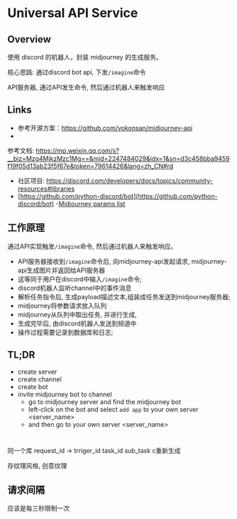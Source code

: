 # Universal API Service

## Overview

使用 discord 的机器人，封装 midjourney 的生成服务。

核心思路: 通过discord bot api, 下发`/imagine`命令

API服务器, 通过API发生命令, 然后通过机器人来触发响应

## Links

- 参考开源方案：https://github.com/yokonsan/midjourney-api
-

参考文档: https://mp.weixin.qq.com/s?__biz=Mzg4MjkzMzc1Mg==&mid=2247484029&idx=1&sn=d3c458bba9459f19f05d13ab23f5f67e&token=79614426&lang=zh_CN#rd

- 社区项目: https://discord.com/developers/docs/topics/community-resources#libraries
- [https://github.com/python-discord/bot](https://github.com/python-discord/bot)
  -[Midjourney params list](https://docs.midjourney.com/docs/parameter-list)

## 工作原理

通过API实现触发`/imagine`命令, 然后通过机器人来触发响应。

- API服务器接收到`/imagine`命令后, 向midjourney-api发起请求, midjourney-api生成图片并返回给API服务器
- 这等同于用户在discord中输入`/imagine`命令;
- discord机器人监听channel中的事件消息
- 解析任务指令后, 生成payload描述文本,组装成任务发送到midjourney服务器;
- midjourney将参数请求放入队列
- midjourney从队列中取出任务, 并进行生成,
- 生成完毕后, 由discord机器人发送到频道中
- 操作过程需要记录到数据库和日志;

## TL;DR

- create server
- create channel
- create bot
- invite midjourney bot to channel
    - go to midjourney server and find the midjourney bot
    - left-click on the bot and select `add app` to your own server <server_name>
    - and then go to your own server <server_name>

#

同一个库
request_id -> trriger_id
task_id
sub_task c重新生成

存纹理风格, 创意纹理

## 请求间隔

应该是每三秒限制一次


